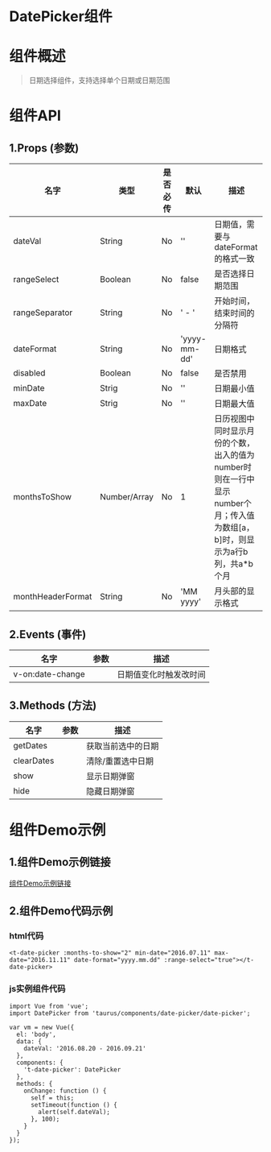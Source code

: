 # DatePicker组件


# 组件概述

> 日期选择组件，支持选择单个日期或日期范围


# 组件API

## 1.Props \(参数\)

| 名字 | 类型 | 是否必传 | 默认 | 描述 |
| --- | --- | --- | --- | --- |
| dateVal | String | No | '' | 日期值，需要与dateFormat的格式一致 |
| rangeSelect | Boolean | No | false | 是否选择日期范围 |
| rangeSeparator | String | No | ' - ' | 开始时间，结束时间的分隔符 |
| dateFormat | String | No | 'yyyy-mm-dd' | 日期格式 |
| disabled | Boolean | No | false | 是否禁用 |
| minDate | Strig | No | '' | 日期最小值 |
| maxDate | Strig | No | '' | 日期最大值 |
| monthsToShow | Number/Array | No | 1 | 日历视图中同时显示月份的个数，出入的值为number时则在一行中显示number个月；传入值为数组[a，b]时，则显示为a行b列，共a*b个月 |
| monthHeaderFormat | String | No | 'MM yyyy' | 月头部的显示格式 |


## 2.Events \(事件\)

| 名字 | 参数 | 描述 |
| --- | --- | --- |
| v-on:date-change |  | 日期值变化时触发改时间 |



## 3.Methods \(方法\)

| 名字 | 参数 | 描述 |
| --- | --- | --- |
| getDates |  | 获取当前选中的日期 |
| clearDates |  | 清除/重置选中日期 |
| show |  | 显示日期弹窗 |
| hide |  | 隐藏日期弹窗 |


# 组件Demo示例

## 1.组件Demo示例链接

[组件Demo示例链接](/examples/date-picker-demo/index.html)

## 2.组件Demo代码示例
### html代码
```
<t-date-picker :months-to-show="2" min-date="2016.07.11" max-date="2016.11.11" date-format="yyyy.mm.dd" :range-select="true"></t-date-picker>
```

### js实例组件代码
```
import Vue from 'vue';
import DatePicker from 'taurus/components/date-picker/date-picker';

var vm = new Vue({
  el: 'body',
  data: {
    dateVal: '2016.08.20 - 2016.09.21'
  },
  components: {
    't-date-picker': DatePicker
  },
  methods: {
    onChange: function () {
      self = this;
      setTimeout(function () {
        alert(self.dateVal);
      }, 100);
    }
  }
});
```
